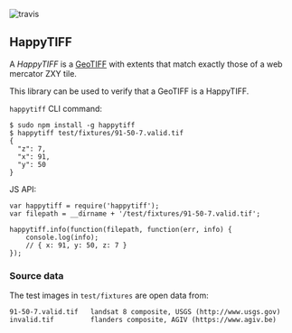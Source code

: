 ![travis](https://travis-ci.org/mapbox/node-happytiff.svg?branch=master)

HappyTIFF
---------
A *HappyTIFF* is a [GeoTIFF](http://en.wikipedia.org/wiki/GeoTIFF) with extents that match exactly those of a web mercator ZXY tile.

This library can be used to verify that a GeoTIFF is a HappyTIFF.

`happytiff` CLI command:

    $ sudo npm install -g happytiff
    $ happytiff test/fixtures/91-50-7.valid.tif
    {
      "z": 7,
      "x": 91,
      "y": 50
    }

JS API:

    var happytiff = require('happytiff');
    var filepath = __dirname + '/test/fixtures/91-50-7.valid.tif';

    happytiff.info(function(filepath, function(err, info) {
        console.log(info);
        // { x: 91, y: 50, z: 7 }
    });

### Source data

The test images in `test/fixtures` are open data from:

    91-50-7.valid.tif   landsat 8 composite, USGS (http://www.usgs.gov)
    invalid.tif         flanders composite, AGIV (https://www.agiv.be)

